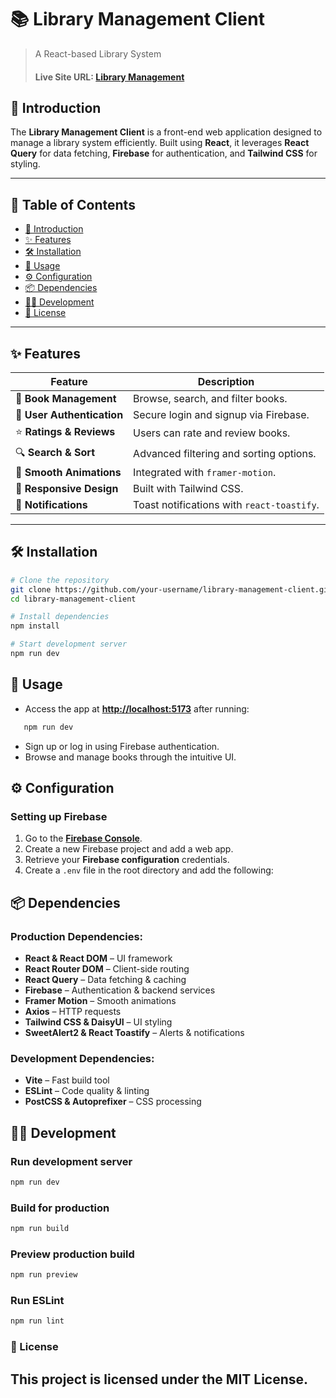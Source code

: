 # 📚 Library Management Client

> A React-based Library System
>
> #### Live Site URL: [Library Management ](https://edushelf-d96f2.web.app/)

## 📖 Introduction

The **Library Management Client** is a front-end web application designed to manage a library system efficiently. Built using **React**, it leverages **React Query** for data fetching, **Firebase** for authentication, and **Tailwind CSS** for styling.

---

## 📌 Table of Contents

- [📖 Introduction](#-introduction)
- [✨ Features](#-features)
- [🛠 Installation](#-installation)
- [🚀 Usage](#-usage)
- [⚙️ Configuration](#-configuration)
- [📦 Dependencies](#-dependencies)
- [👨‍💻 Development](#-development)
- [📜 License](#-license)

---

## ✨ Features

| Feature                    | Description                                |
| -------------------------- | ------------------------------------------ |
| 📖 **Book Management**     | Browse, search, and filter books.          |
| 👤 **User Authentication** | Secure login and signup via Firebase.      |
| ⭐ **Ratings & Reviews**   | Users can rate and review books.           |
| 🔍 **Search & Sort**       | Advanced filtering and sorting options.    |
| 🌟 **Smooth Animations**   | Integrated with `framer-motion`.           |
| 📱 **Responsive Design**   | Built with Tailwind CSS.                   |
| 🔔 **Notifications**       | Toast notifications with `react-toastify`. |

---

## 🛠 Installation

```sh
# Clone the repository
git clone https://github.com/your-username/library-management-client.git
cd library-management-client

# Install dependencies
npm install

# Start development server
npm run dev
```

## 🚀 Usage

- Access the app at **[http://localhost:5173](http://localhost:5173)** after running:

```sh
   npm run dev
```

- Sign up or log in using Firebase authentication.
- Browse and manage books through the intuitive UI.

## ⚙️ Configuration

### **Setting up Firebase**

1. Go to the **[Firebase Console](https://console.firebase.google.com/)**.
2. Create a new Firebase project and add a web app.
3. Retrieve your **Firebase configuration** credentials.
4. Create a `.env` file in the root directory and add the following:

## 📦 Dependencies

### **Production Dependencies:**

- **React & React DOM** – UI framework
- **React Router DOM** – Client-side routing
- **React Query** – Data fetching & caching
- **Firebase** – Authentication & backend services
- **Framer Motion** – Smooth animations
- **Axios** – HTTP requests
- **Tailwind CSS & DaisyUI** – UI styling
- **SweetAlert2 & React Toastify** – Alerts & notifications

### **Development Dependencies:**

- **Vite** – Fast build tool
- **ESLint** – Code quality & linting
- **PostCSS & Autoprefixer** – CSS processing

## 👨‍💻 Development

### Run development server

```sh
npm run dev
```

### Build for production

```sh
npm run build
```

### Preview production build

```sh
npm run preview
```

### Run ESLint

```sh
npm run lint
```

### 📜 License

## This project is licensed under the MIT License.
